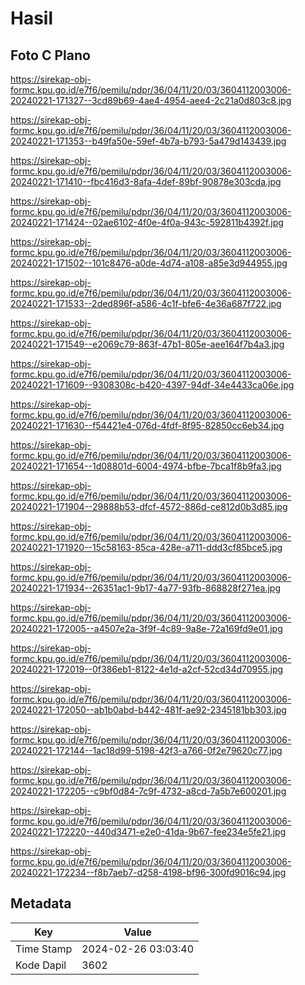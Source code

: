 # Hasil

## Foto C Plano

https://sirekap-obj-formc.kpu.go.id/e7f6/pemilu/pdpr/36/04/11/20/03/3604112003006-20240221-171327--3cd89b69-4ae4-4954-aee4-2c21a0d803c8.jpg

https://sirekap-obj-formc.kpu.go.id/e7f6/pemilu/pdpr/36/04/11/20/03/3604112003006-20240221-171353--b49fa50e-59ef-4b7a-b793-5a479d143439.jpg

https://sirekap-obj-formc.kpu.go.id/e7f6/pemilu/pdpr/36/04/11/20/03/3604112003006-20240221-171410--fbc416d3-8afa-4def-89bf-90878e303cda.jpg

https://sirekap-obj-formc.kpu.go.id/e7f6/pemilu/pdpr/36/04/11/20/03/3604112003006-20240221-171424--02ae6102-4f0e-4f0a-943c-592811b4392f.jpg

https://sirekap-obj-formc.kpu.go.id/e7f6/pemilu/pdpr/36/04/11/20/03/3604112003006-20240221-171502--101c8476-a0de-4d74-a108-a85e3d944955.jpg

https://sirekap-obj-formc.kpu.go.id/e7f6/pemilu/pdpr/36/04/11/20/03/3604112003006-20240221-171533--2ded896f-a586-4c1f-bfe6-4e36a687f722.jpg

https://sirekap-obj-formc.kpu.go.id/e7f6/pemilu/pdpr/36/04/11/20/03/3604112003006-20240221-171549--e2069c79-863f-47b1-805e-aee164f7b4a3.jpg

https://sirekap-obj-formc.kpu.go.id/e7f6/pemilu/pdpr/36/04/11/20/03/3604112003006-20240221-171609--9308308c-b420-4397-94df-34e4433ca06e.jpg

https://sirekap-obj-formc.kpu.go.id/e7f6/pemilu/pdpr/36/04/11/20/03/3604112003006-20240221-171630--f54421e4-076d-4fdf-8f95-82850cc6eb34.jpg

https://sirekap-obj-formc.kpu.go.id/e7f6/pemilu/pdpr/36/04/11/20/03/3604112003006-20240221-171654--1d08801d-6004-4974-bfbe-7bca1f8b9fa3.jpg

https://sirekap-obj-formc.kpu.go.id/e7f6/pemilu/pdpr/36/04/11/20/03/3604112003006-20240221-171904--29888b53-dfcf-4572-886d-ce812d0b3d85.jpg

https://sirekap-obj-formc.kpu.go.id/e7f6/pemilu/pdpr/36/04/11/20/03/3604112003006-20240221-171920--15c58163-85ca-428e-a711-ddd3cf85bce5.jpg

https://sirekap-obj-formc.kpu.go.id/e7f6/pemilu/pdpr/36/04/11/20/03/3604112003006-20240221-171934--26351ac1-9b17-4a77-93fb-868828f271ea.jpg

https://sirekap-obj-formc.kpu.go.id/e7f6/pemilu/pdpr/36/04/11/20/03/3604112003006-20240221-172005--a4507e2a-3f9f-4c89-9a8e-72a169fd9e01.jpg

https://sirekap-obj-formc.kpu.go.id/e7f6/pemilu/pdpr/36/04/11/20/03/3604112003006-20240221-172019--0f386eb1-8122-4e1d-a2cf-52cd34d70955.jpg

https://sirekap-obj-formc.kpu.go.id/e7f6/pemilu/pdpr/36/04/11/20/03/3604112003006-20240221-172050--ab1b0abd-b442-481f-ae92-2345181bb303.jpg

https://sirekap-obj-formc.kpu.go.id/e7f6/pemilu/pdpr/36/04/11/20/03/3604112003006-20240221-172144--1ac18d99-5198-42f3-a766-0f2e79620c77.jpg

https://sirekap-obj-formc.kpu.go.id/e7f6/pemilu/pdpr/36/04/11/20/03/3604112003006-20240221-172205--c9bf0d84-7c9f-4732-a8cd-7a5b7e600201.jpg

https://sirekap-obj-formc.kpu.go.id/e7f6/pemilu/pdpr/36/04/11/20/03/3604112003006-20240221-172220--440d3471-e2e0-41da-9b67-fee234e5fe21.jpg

https://sirekap-obj-formc.kpu.go.id/e7f6/pemilu/pdpr/36/04/11/20/03/3604112003006-20240221-172234--f8b7aeb7-d258-4198-bf96-300fd9016c94.jpg


## Metadata

| Key        | Value               |
| ---------- | ------------------- |
| Time Stamp | 2024-02-26 03:03:40 |
| Kode Dapil | 3602                |



